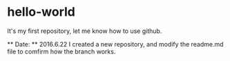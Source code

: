 # hello-world
It's my first repository, let me know how to use github.

** Date: ** 
2016.6.22
I created a new repository, and modify the readme.md file to comfirm how the branch works.
